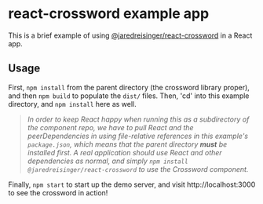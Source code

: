 # react-crossword example app

This is a brief example of using
[@jaredreisinger/react-crossword](https://www.npmjs.com/package/@jaredreisinger/react-crossword)
in a React app.

## Usage

First, `npm install` from the parent directory (the crossword library proper),
and then `npm build` to populate the `dist/` files. Then, 'cd' into this example
directory, and `npm install` here as well.

> _In order to keep React happy when running this as a subdirectory of the
> component repo, we have to pull React and the peerDependencies in using
> file-relative references in this example's `package.json`, which means that
> the parent directory **must** be installed first. A real application should
> use React and other dependencies as normal, and simply `npm install @jaredreisinger/react-crossword` to use the Crossword component._

Finally, `npm start` to start up the demo server, and visit
http://localhost:3000 to see the crossword in action!
